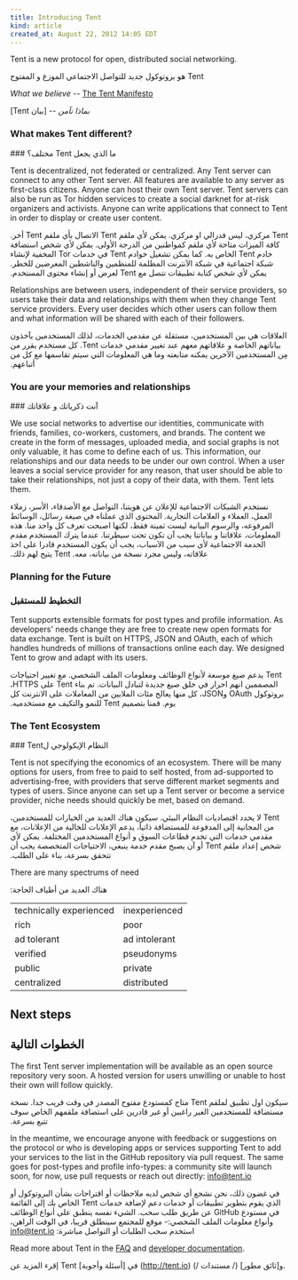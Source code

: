 ```yaml
---
title: Introducing Tent
kind: article
created_at: August 22, 2012 14:05 EDT
---
```


Tent is a new protocol for open, distributed social networking.

‏‫Tent هو بروتوكول جديد للتواصل الاجتماعي الموزع و المفتوح‬

*What we believe* -- [The Tent Manifesto](/blog/the-tent-manifesto)

‫*بماذا نآمن* -- [بيان Tent]‬

### What makes Tent different?

‫ما الذي يجعل Tent مختلف؟ ###‬

Tent is decentralized, not federated or centralized. Any Tent server can connect
to any other Tent server. All features are available to any server as
first-class citizens. Anyone can host their own Tent server. Tent servers can
also be run as Tor hidden services to create a social darknet for at-risk
organizers and activists. Anyone can write applications that connect to Tent in
order to display or create user content.

‏‫Tent مركزي، ليس فدرالي او مركزي. يمكن لأي ملقم Tent‬
‫الاتصال بأي ملقم Tent أخر. كافة الميزات متاحة لأي ملقم كمواطنين‬
‫من الدرجة الأولى. يمكن لأي شخص استضافة خادم Tent الخاص به. كما‬
‫يمكن تشغيل خوادم Tent في خدمات Tor المخفية لإنشاء شبكة اجتماعية‬
‫في شبكة الآنترنت المظلمة للمنظمين والناشطين المعرضين للخطر. يمكن لأي شخص‬
‫كتابة تطبيقات تتصل مع Tent لعرض أو إنشاء محتوى المستخدم.‬


Relationships are between users, independent of their service providers, so
users take their data and relationships with them when they change Tent service
providers. Every user decides which other users can follow them and what
information will be shared with each of their followers.

‫العلاقات هي بين المستخدمين، مستقلة عن مقدمي الخدمات، لذلك‬
‫المستخدمين يآخذون بياناتهم الخاصة و علاقاتهم معهم عند تغيير‬
‫مقدمي خدمات Tent. كل مستخدم يقرر من مِن المستخدمين الآخرين‬
‫يمكنه متابعته وما هي المعلومات التي سيتم تقاسمها مع كل من أتباعهم.‬


### You are your memories and relationships

آنت ذكرياتك و علاقاتك‫ ###‬

We use social networks to advertise our identities, communicate with friends,
families, co-workers, customers, and brands. The content we create in the form
of messages, uploaded media, and social graphs is not only valuable, it has come
to define each of us. This information, our relationships and our data needs to
be under our own control. When a user leaves a social service provider for any
reason, that user should be able to take their relationships, not just a copy of
their data, with them. Tent lets them.


‫نستخدم الشبكات الاجتماعية للإعلان عن هويتنا، التواصل مع الأصدقاء،‬
‫الأسر، زملاء العمل، العملاء و العلامات التجارية. المحتوى الذي عملناه في صيغة‬
‫رسائل، الوسائط المرفوعه، والرسوم البيانية ليست ثمينة فقط، لكنها اصبحت‬
‫تعرف كل واحد منا. هذه المعلومات، علاقاتنا و بياناتنا يجب‬
‫آن تكون تحت سيطرتنا. عندما يترك المستخدم مقدم الخدمة الاجتماعية لأي‬
‫سبب من الآسباب، يجب أن يكون المستخدم قادرا على اخذ علاقاته، وليس مجرد نسخة من‬
‫بياناته، معه. Tent يتيح لهم ذلك.‬


### Planning for the Future
### التخطيط للمستقبل

Tent supports extensible formats for post types and profile information. As
developers' needs change they are free to create new open formats for data
exchange. Tent is built on HTTPS, JSON and OAuth, each of which handles hundreds
of millions of transactions online each day. We designed Tent to grow and adapt
with its users.


‏‫Tent يدعم صيغ موسعة لأنواع الوظائف ومعلومات الملف الشخصي. مع‬
‫تغيير احتياجات المصممين انهم احرار في خلق صيغ جديدة لتبادل البيانات.‬
‫تم بناء Tent على HTTPS، بروتوكول OAuth وJSON، كل منها يعالج مئات‬
‫الملايين من المعاملات على الانترنت كل يوم. قمنا بتصميم Tent للنمو والتكيف‬
‫مع مستخدميه.‬

### The Tent Ecosystem

‫النظام الإيكولوجي لTent ###‬

Tent is not specifying the economics of an ecosystem. There will be many options
for users, from free to paid to self hosted, from ad-supported to
advertising-free, with providers that serve different market segments and
types of users. Since anyone can set up a Tent server or become a service
provider, niche needs should quickly be met, based on demand.


‏‫Tent لا يحدد اقتصاديات النظام البيئي. سيكون هناك العديد من الخيارات‬
‫للمستخدمين، من المجانية إلى المدفوعة للمستضافة ذاتياً، يدعم الإعلانات‬
‫للخالية من الإعلانات، مع مقدمي خدمات التي تخدم قطاعات السوق‬
‫و أنواع المستخدمين المختلفة. يمكن لأي شخص إعداد ملقم Tent أو آن يصبح مقدم خدمة‬
‫ينبغي، الاحتياجات المتخصصة يجب أن تتحقق بسرعة، بناء على الطلب.‬


There are many spectrums of need

‫هناك العديد من أطياف الحاجة:‬


<table class="table table-bordered">
  <tbody>
    <tr>
      <td>technically experienced</td>
      <td>inexperienced</td>
    </tr>
    <tr>
      <td>rich</td>
      <td>poor</td>
    </tr>
    <tr>
      <td>ad tolerant</td>
      <td>ad intolerant</td>
    </tr>
    <tr>
      <td>verified</td>
      <td>pseudonyms</td>
    </tr>
    <tr>
      <td>public</td>
      <td>private</td>
    </tr>
    <tr>
      <td>centralized</td>
      <td>distributed</td>
    </tr>
  </tbody>
</table>


## Next steps
## الخطوات التالية

The first Tent server implementation will be available as an open source
repository very soon. A hosted version for users unwilling or unable to host
their own will follow quickly.


‫سيكون اول تطبيق لملقم Tent متاح كمستودع مفتوح المصدر‬
‫في وقت قريب جدا. نسخة مستضافة للمستخدمين الغير راغبين‬
‫أو غير قادرين على استضافة ملقمهم الخاص سوف تتبع بسرعة.‬


In the meantime, we encourage anyone with feedback or suggestions on the protocol or who is developing apps or services supporting Tent to add your services to the list in the GitHub repository via pull request. The
same goes for post-types and profile info-types: a community site will launch
soon, for now, use pull requests or reach out directly: info@tent.io

‫في غضون ذلك، نحن نشجع أي شخص لديه ملاحظات أو اقتراحات بشأن البروتوكول أو الذي يقوم بتطوير تطبيقات أو خدمات دعم لإضافة خدمات Tent الخاص بك إلى القائمة في مستودع GitHub عن طريق طلب سحب.‬
‫الشيء نفسه ينطبق على أنواع الوظائف وأنواع معلومات الملف الشخصي:- موقع للمجتمع سينطلق‬
‫قريبا، في الوقت الراهن، استخدم سحب الطلبات أو التواصل مباشرة: info@tent.io‬

Read more about Tent in the [FAQ](http://tent.io) and [developer documentation](/docs/).

إقرء المزيد عن Tent في [أسئلة وأجوبة] (http://tent.io) و[ثائق مطور] (/ مستندات /).
